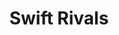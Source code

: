 ---
title: Swift Rivals
titleTemplate: Learn SwiftUI and UIKit
layout: home

hero:
  name: Swift Rivals
  text: Learn SwiftUI and UIKit.
  tagline: Develop Applications without any difficulty.
  image:
    src: /logo.svg
    alt: Swift Rivals Logo
  actions:
    - theme: brand
      text: Blog
      link: /blog
    - theme: brand
      text: SwiftUI
      link: /swiftui/swiftui-resources
    - theme: alt
      text: GitHub
      link: https://github.com/tsra0ne/swiftrivals
    - theme: alt
      text: Leetcode
      link: /leetcode

features:
  - icon: 🔍
    title: Swift
    details: Swift is a powerful and intuitive programming language developed by Apple, designed for building apps on iOS, macOS, watchOS, and tvOS platforms.
  - icon: 🧑‍💻
    title: SwiftUI
    details: SwiftUI is a declarative UI framework also developed by Apple, allowing developers to create user interfaces for their apps using a simple and efficient syntax.
  - icon: 📱
    title: UIKit
    details: UIKit is a framework by Apple for building user interfaces in iOS applications using a set of components and APIs, traditionally used before the introduction of SwiftUI.
---